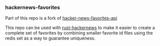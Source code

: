 ### hackernews-favorites

Part of this repo is a fork of
[hacker-news-favorites-api](https://github.com/reactual/hacker-news-favorites-api/blob/master/README.md)

This repo can be used with
[rust-hackernews](https://github.com/stormasm/rust-hackernews)
to make it easier to create a complete set of favorites
by combining smaller favorite id files using the redis
set as a way to guarantee uniqueness.
